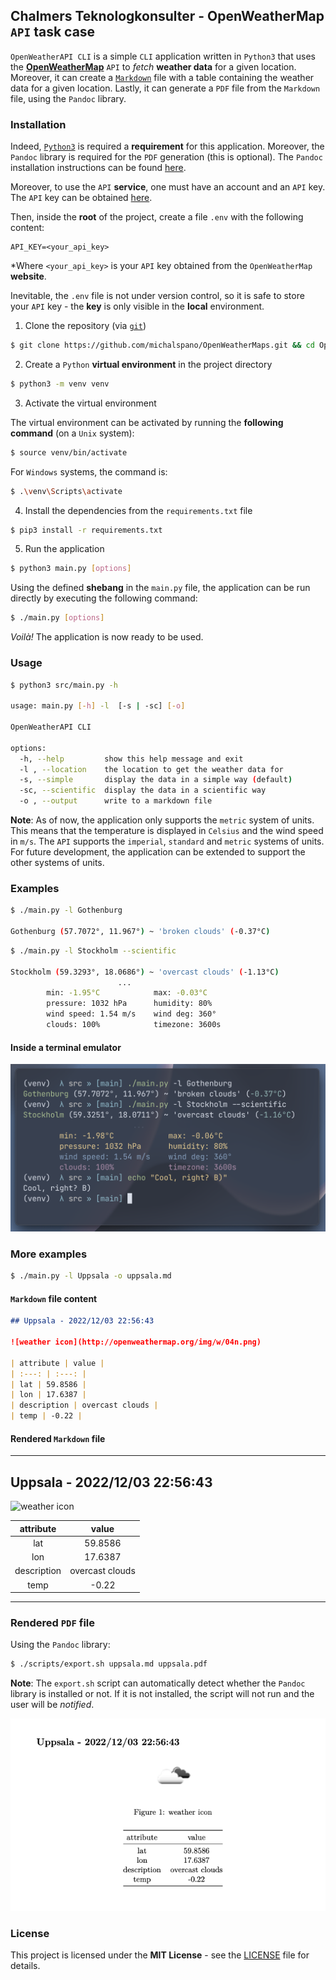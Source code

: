 ## Chalmers Teknologkonsulter - OpenWeatherMap `API` task case

`OpenWeatherAPI CLI` is a simple `CLI` application written in `Python3` that uses the [__OpenWeatherMap__](https://openweathermap.org/) `API` to _fetch_ __weather data__ for a given location. Moreover, it can create a [`Markdown`](https://www.markdownguide.org/) file with a table containing the weather data for a given location. Lastly, it can generate a `PDF` file from the `Markdown` file, using the `Pandoc` library.

### Installation

Indeed, [`Python3`](https://www.python.org/downloads/) is required a __requirement__ for this application. Moreover, the `Pandoc` library is required for the `PDF` generation (this is optional). The `Pandoc` installation instructions can be found [here](https://github.com/jgm/pandoc/blob/master/INSTALL.md).

Moreover, to use the `API` __service__, one must have an account and an `API` key. The `API` key can be obtained [here](https://home.openweathermap.org/api_keys).

Then, inside the __root__ of the project, create a file `.env` with the following content:

```text
API_KEY=<your_api_key>
```

\*Where `<your_api_key>` is your `API` key obtained from the `OpenWeatherMap` __website__.

Inevitable, the `.env` file is not under version control, so it is safe to store your `API` key - the __key__ is only visible in the __local__ environment.

1. Clone the repository (via [`git`](https://git-scm.com/downloads))

```sh
$ git clone https://github.com/michalspano/OpenWeatherMaps.git && cd OpenWeatherMaps
```

2. Create a `Python` __virtual environment__ in the project directory

```sh
$ python3 -m venv venv
```

3. Activate the virtual environment

The virtual environment can be activated by running the __following command__ (on a `Unix` system):

```sh
$ source venv/bin/activate
```

For `Windows` systems, the command is:

```sh
$ .\venv\Scripts\activate
```

4. Install the dependencies from the `requirements.txt` file

```sh
$ pip3 install -r requirements.txt
```

5. Run the application

```sh
$ python3 main.py [options]
```

Using the defined __shebang__ in the `main.py` file, the application can be run directly by executing the following command:

```sh
$ ./main.py [options]
```

_Voilà!_ The application is now ready to be used.

### Usage

```sh
$ python3 src/main.py -h

usage: main.py [-h] -l  [-s | -sc] [-o]

OpenWeatherAPI CLI

options:
  -h, --help         show this help message and exit
  -l , --location    the location to get the weather data for
  -s, --simple       display the data in a simple way (default)
  -sc, --scientific  display the data in a scientific way
  -o , --output      write to a markdown file
```

__Note__: As of now, the application only supports the `metric` system of units. This means that the temperature is displayed in `Celsius` and the wind speed in `m/s`. The `API` supports the `imperial`, `standard` and `metric` systems of units. For future development, the application can be extended to support the other systems of units.

### Examples

```sh
$ ./main.py -l Gothenburg 

Gothenburg (57.7072°, 11.967°) ~ 'broken clouds' (-0.37°C)
```

```sh
$ ./main.py -l Stockholm --scientific

Stockholm (59.3293°, 18.0686°) ~ 'overcast clouds' (-1.13°C)
                        ...
        min: -1.95°C            max: -0.03°C
        pressure: 1032 hPa      humidity: 80%
        wind speed: 1.54 m/s    wind deg: 360°
        clouds: 100%            timezone: 3600s
```

#### Inside a terminal emulator

![CLI action example](docs/example1.png)


### More examples

```sh
$ ./main.py -l Uppsala -o uppsala.md
```

#### `Markdown` file content

```md
## Uppsala - 2022/12/03 22:56:43

![weather icon](http://openweathermap.org/img/w/04n.png)

| attribute | value |
| :---: | :---: |
| lat | 59.8586 |
| lon | 17.6387 |
| description | overcast clouds |
| temp | -0.22 |
```

#### Rendered `Markdown` file

---

## Uppsala - 2022/12/03 22:56:43

![weather icon](http://openweathermap.org/img/w/04n.png)

| attribute | value |
| :---: | :---: |
| lat | 59.8586 |
| lon | 17.6387 |
| description | overcast clouds |
| temp | -0.22 |

---

### Rendered `PDF` file 

Using the `Pandoc` library:

```sh
$ ./scripts/export.sh uppsala.md uppsala.pdf
```

__Note__: The `export.sh` script can automatically detect whether the `Pandoc` library is installed or not. If it is not installed, the script will not run and the user will be _notified_.

![Pandoc export example](docs/example2.png)

### License

This project is licensed under the __MIT License__ - see the [LICENSE](https://github.com/michalspano/OpenWeatherMaps/blob/main/LICENSE) file for details.
